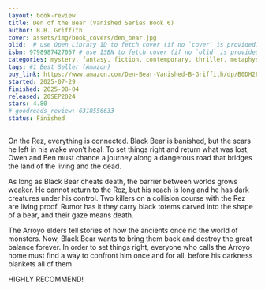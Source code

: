 ```yaml
---
layout: book-review
title: Den of the Bear (Vanished Series Book 6)
author: B.B. Griffith
cover: assets/img/book_covers/den_bear.jpg
olid:  # use Open Library ID to fetch cover (if no `cover` is provided)
isbn: 9798987427057 # use ISBN to fetch cover (if no `olid` is provided, dashes are optional)
categories: mystery, fantasy, fiction, contemporary, thriller, metaphysical, suspense, urban, paranormal, fairy, tale
tags: #1 Best Seller (Amazon)
buy_link: https://www.amazon.com/Den-Bear-Vanished-B-Griffith/dp/B0DH2FTT4Z/ref=pd_bxgy_thbs_d_sccl_2/141-2353091-3985969?pd_rd_w=N7Pvu&content-id=amzn1.sym.dcf559c6-d374-405e-a13e-133e852d81e1&pf_rd_p=dcf559c6-d374-405e-a13e-133e852d81e1&pf_rd_r=PJPH8Z4NSVHVV1TB4PRZ&pd_rd_wg=hWgKR&pd_rd_r=45c10f59-0f17-4553-8ae1-fe37bf301f29&pd_rd_i=B0DH2FTT4Z&psc=1
started: 2025-07-29
finished: 2025-08-04
released: 20SEP2024
stars: 4.80
# goodreads_review: 6318556633
status: Finished
---
```


On the Rez, everything is connected. Black Bear is banished, but the scars he left in his wake won’t heal. To set things right and return what was lost, Owen and Ben must chance a journey along a dangerous road that bridges the land of the living and the dead.

As long as Black Bear cheats death, the barrier between worlds grows weaker. He cannot return to the Rez, but his reach is long and he has dark creatures under his control. Two killers on a collision course with the Rez are living proof. Rumor has it they carry black totems carved into the shape of a bear, and their gaze means death.

The Arroyo elders tell stories of how the ancients once rid the world of monsters. Now, Black Bear wants to bring them back and destroy the great balance forever. In order to set things right, everyone who calls the Arroyo home must find a way to confront him once and for all, before his darkness blankets all of them.

HIGHLY RECOMMEND!
